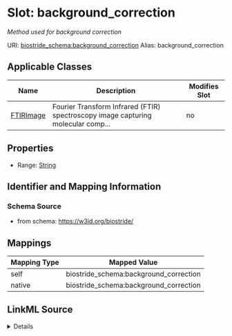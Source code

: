

# Slot: background_correction 


_Method used for background correction_





URI: [biostride_schema:background_correction](https://w3id.org/biostride/schema/background_correction)
Alias: background_correction

<!-- no inheritance hierarchy -->





## Applicable Classes

| Name | Description | Modifies Slot |
| --- | --- | --- |
| [FTIRImage](FTIRImage.md) | Fourier Transform Infrared (FTIR) spectroscopy image capturing molecular comp... |  no  |






## Properties

* Range: [String](String.md)




## Identifier and Mapping Information






### Schema Source


* from schema: https://w3id.org/biostride/




## Mappings

| Mapping Type | Mapped Value |
| ---  | ---  |
| self | biostride_schema:background_correction |
| native | biostride_schema:background_correction |




## LinkML Source

<details>
```yaml
name: background_correction
description: Method used for background correction
from_schema: https://w3id.org/biostride/
rank: 1000
alias: background_correction
owner: FTIRImage
domain_of:
- FTIRImage
range: string

```
</details>